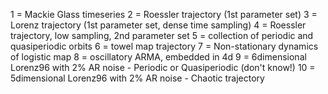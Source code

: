 1 = Mackie Glass timeseries
2 = Roessler trajectory (1st parameter set)
3 = Lorenz trajectory (1st parameter set, dense time sampling)
4 = Roessler trajectory, low sampling, 2nd parameter set
5 = collection of periodic and quasiperiodic orbits
6 = towel map trajectory
7 = Non-stationary dynamics of logistic map
8 = oscillatory ARMA, embedded in 4d
9 = 6dimensional Lorenz96 with 2% AR noise - Periodic or Quasiperiodic (don't know!)
10 = 5dimensional Lorenz96 with 2% AR noise - Chaotic trajectory
